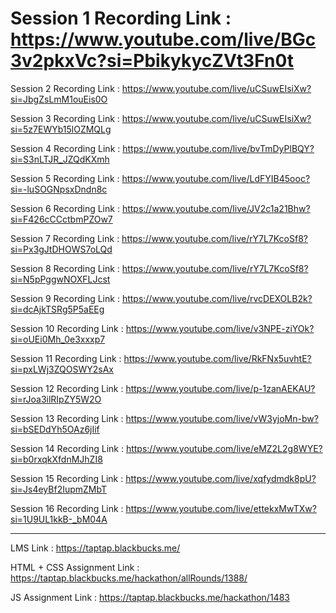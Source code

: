 # Session 1 Recording Link : https://www.youtube.com/live/BGc3v2pkxVc?si=PbikykycZVt3Fn0t

Session 2 Recording Link : https://www.youtube.com/live/uCSuwEIsiXw?si=JbgZsLmM1ouEis0O

Session 3 Recording Link : https://www.youtube.com/live/uCSuwEIsiXw?si=5z7EWYb15lOZMQLg

Session 4 Recording Link : https://www.youtube.com/live/bvTmDyPlBQY?si=S3nLTJR_JZQdKXmh

Session 5 Recording Link : https://www.youtube.com/live/LdFYIB45ooc?si=-luSOGNpsxDndn8c

Session 6 Recording Link : https://www.youtube.com/live/JV2c1a21Bhw?si=F426cCCctbmPZOw7

Session 7 Recording Link : https://www.youtube.com/live/rY7L7KcoSf8?si=Px3gJtDHOWS7oLQd

Session 8 Recording Link : https://www.youtube.com/live/rY7L7KcoSf8?si=N5pPggwNOXFLJcst

Session 9 Recording Link : https://www.youtube.com/live/rvcDEXOLB2k?si=dcAjkTSRg5P5aEEg

Session 10 Recording Link : https://www.youtube.com/live/v3NPE-ziYOk?si=oUEi0Mh_0e3xxxp7

Session 11 Recording Link : https://www.youtube.com/live/RkFNx5uvhtE?si=pxLWj3ZQOSWY2sAx

Session 12 Recording Link : https://www.youtube.com/live/p-1zanAEKAU?si=rJoa3ilRIpZY5W2O

Session 13 Recording Link : https://www.youtube.com/live/vW3yjoMn-bw?si=bSEDdYh5OAz6jIif

Session 14 Recording Link : https://www.youtube.com/live/eMZ2L2g8WYE?si=b0rxqkXfdnMJhZI8

Session 15 Recording Link : https://www.youtube.com/live/xqfydmdk8pU?si=Js4eyBf2IupmZMbT

Session 16 Recording Link : https://www.youtube.com/live/ettekxMwTXw?si=1U9UL1kkB-_bM04A

----------------------------------------------------

LMS Link : https://taptap.blackbucks.me/

HTML + CSS Assignment Link : https://taptap.blackbucks.me/hackathon/allRounds/1388/

JS Assignment Link : https://taptap.blackbucks.me/hackathon/1483
